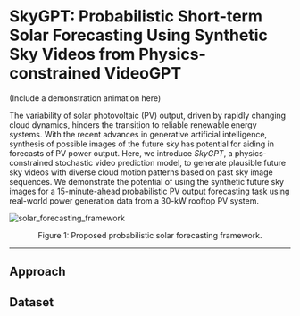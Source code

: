 # SkyGPT: Probabilistic Short-term Solar Forecasting Using Synthetic Sky Videos from Physics-constrained VideoGPT

(Include a demonstration animation here)

The variability of solar photovoltaic (PV) output, driven by rapidly changing cloud dynamics, hinders the transition to reliable renewable energy systems. With the recent advances in generative artificial intelligence, synthesis of possible images of the future sky has potential for aiding in forecasts of PV power output. Here, we introduce *SkyGPT*, a physics-constrained stochastic video prediction model, to generate plausible future sky videos with diverse cloud motion patterns based on past sky image sequences. We demonstrate the potential of using the synthetic future sky images for a 15-minute-ahead probabilistic PV output forecasting task using real-world power generation data from a 30-kW rooftop PV system.

![solar_forecasting_framework](/figures/proposed_solar_forecasting_framework)
<p align=center>
Figure 1: Proposed probabilistic solar forecasting framework.
</p>


---

## Approach

## Dataset
